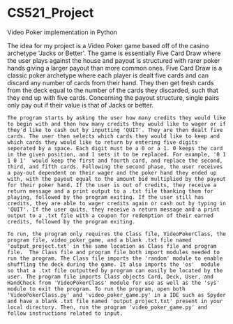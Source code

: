 # CS521_Project
Video Poker implementation in Python

The idea for my project is a Video Poker game based off of the casino archetype 'Jacks or Better'. The game is essentially Five Card Draw where the user plays against the house and payout is structured with rarer poker hands giving a larger payout than more common ones. Five Card Draw is a classic poker archetype where each player is dealt five cards and can discard any number of cards from their hand. They then get fresh cards from the deck equal to the number of the cards they discarded, such that they end up with five cards. Concerning the payout structure, single pairs only pay out if their value is that of Jacks or better. 

	The program starts by asking the user how many credits they would like to begin with and then how many credits they would like to wager or if they'd like to cash out by inputting 'QUIT'. They are then dealt five cards. The user then selects which cards they would like to keep and which cards they would like to return by entering five digits seperated by a space. Each digit must be a 0 or a 1. 0 keeps the card in the given position, and 1 sets it to be replaced. For example, '0 1 1 0 1'  would keep the first and fourth card, and replace the second, third, and fifth cards. Following the second phase, the user receives a pay-out dependent on their wager and the poker hand they ended up with, with the payout equal to the amount bid multiplied by the payout for their poker hand. If the user is out of credits, they receive a return message and a print output to a .txt file thanking them for playing, followed by the program exiting. If the user still has credits, they are able to wager credits again or cash out by typing in 'QUIT'. If the user quits, they receive a return message and a print output to a .txt file with a coupon for redemption of their earned credits, followed by the program exiting. 

	To run, the program only requires the Class file, VideoPokerClass, the program file, video_poker_game, and a blank .txt file named 'output_project.txt' in the same location as Class file and program file.  The Class file and program file both import modules needed to run the program. The Class file imports the 'random' module to enable shuffling the deck during the game. It also imports the 'os'  module so that a .txt file outputted by program can easily be located by the user. The program file imports Class objects Card, Deck, User, and HandCheck from 'VideoPokerClass' module for use as well as the 'sys' module to exit the program. To run the program, open both 'VideoPokerClass.py' and 'video_poker_game.py' in a IDE such as Spyder and have a blank .txt file named 'output_project.txt' present in your local directory. Then, run the program 'video_poker_game.py' and follow instructions related to input.
